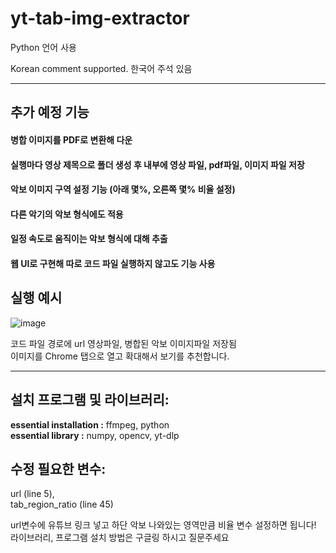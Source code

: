 # yt-tab-img-extractor

Python 언어 사용

Korean comment supported. 한국어 주석 있음

***
## 추가 예정 기능

#### 병합 이미지를 PDF로 변환해 다운

#### 실행마다 영상 제목으로 폴더 생성 후 내부에 영상 파일, pdf파일, 이미지 파일 저장

#### 악보 이미지 구역 설정 기능 (아래 몇%, 오른쪽 몇% 비율 설정)

#### 다른 악기의 악보 형식에도 적용

#### 일정 속도로 움직이는 악보 형식에 대해 추출  

#### 웹 UI로 구현해 따로 코드 파일 실행하지 않고도 기능 사용

## 실행 예시
![image](https://github.com/user-attachments/assets/d6486f95-bea8-43b0-b5e8-197a489b7fac)

코드 파일 경로에 url 영상파일, 병합된 악보 이미지파일 저장됨  
이미지를 Chrome 탭으로 열고 확대해서 보기를 추천합니다.
***
## 설치 프로그램 및 라이브러리:  

**essential installation :**
ffmpeg,
python  
**essential library :**
numpy,
opencv,
yt-dlp



## 수정 필요한 변수:  
url (line 5),  
tab_region_ratio (line 45)

url변수에 유튜브 링크 넣고 하단 악보 나와있는 영역만큼 비율 변수 설정하면 됩니다!  
라이브러리, 프로그램 설치 방법은 구글링 하시고 질문주세요
